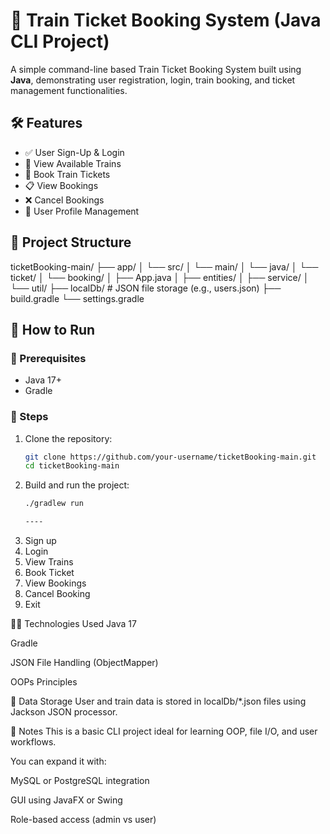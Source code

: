 # 🚆 Train Ticket Booking System (Java CLI Project)

A simple command-line based Train Ticket Booking System built using **Java**, demonstrating user registration, login, train booking, and ticket management functionalities.



## 🛠 Features

- ✅ User Sign-Up & Login
- 🚉 View Available Trains
- 🎫 Book Train Tickets
- 📋 View Bookings
- ❌ Cancel Bookings
- 📄 User Profile Management



## 📂 Project Structure

ticketBooking-main/
├── app/
│ └── src/
│ └── main/
│ └── java/
│ └── ticket/
│ └── booking/
│ ├── App.java
│ ├── entities/
│ ├── service/
│ └── util/
├── localDb/ # JSON file storage (e.g., users.json)
├── build.gradle
└── settings.gradle




## 🚀 How to Run

### 📌 Prerequisites
- Java 17+
- Gradle

### 🔧 Steps

1. Clone the repository:
   ```bash
   git clone https://github.com/your-username/ticketBooking-main.git
   cd ticketBooking-main
2. Build and run the project:
    ```bash
   ./gradlew run

    ----

1. Sign up
2. Login
3. View Trains
4. Book Ticket
5. View Bookings
6. Cancel Booking
7. Exit

🧑‍💻 Technologies Used
Java 17

Gradle

JSON File Handling (ObjectMapper)

OOPs Principles

📁 Data Storage
User and train data is stored in localDb/*.json files using Jackson JSON processor.

📌 Notes
This is a basic CLI project ideal for learning OOP, file I/O, and user workflows.

You can expand it with:

MySQL or PostgreSQL integration

GUI using JavaFX or Swing

Role-based access (admin vs user)
